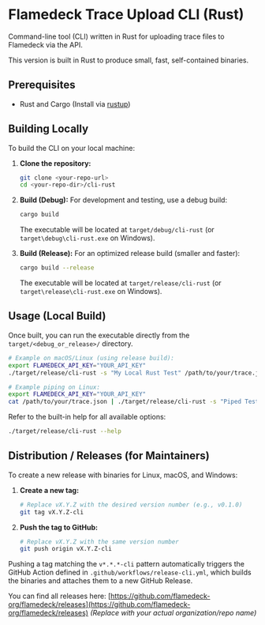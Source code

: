 # Flamedeck Trace Upload CLI (Rust)

Command-line tool (CLI) written in Rust for uploading trace files to Flamedeck via the API.

This version is built in Rust to produce small, fast, self-contained binaries.

## Prerequisites

- Rust and Cargo (Install via [rustup](https://www.rust-lang.org/tools/install))

## Building Locally

To build the CLI on your local machine:

1.  **Clone the repository:**
    ```bash
    git clone <your-repo-url>
    cd <your-repo-dir>/cli-rust
    ```
2.  **Build (Debug):** For development and testing, use a debug build:
    ```bash
    cargo build
    ```
    The executable will be located at `target/debug/cli-rust` (or `target\debug\cli-rust.exe` on Windows).

3.  **Build (Release):** For an optimized release build (smaller and faster):
    ```bash
    cargo build --release
    ```
    The executable will be located at `target/release/cli-rust` (or `target\release\cli-rust.exe` on Windows).

## Usage (Local Build)

Once built, you can run the executable directly from the `target/<debug_or_release>/` directory.

```bash
# Example on macOS/Linux (using release build):
export FLAMEDECK_API_KEY="YOUR_API_KEY"
./target/release/cli-rust -s "My Local Rust Test" /path/to/your/trace.json

# Example piping on Linux:
export FLAMEDECK_API_KEY="YOUR_API_KEY"
cat /path/to/your/trace.json | ./target/release/cli-rust -s "Piped Test" -n "trace.json"
```

Refer to the built-in help for all available options:

```bash
./target/release/cli-rust --help
```

## Distribution / Releases (for Maintainers)

To create a new release with binaries for Linux, macOS, and Windows:

1.  **Create a new tag:**
    ```bash
    # Replace vX.Y.Z with the desired version number (e.g., v0.1.0)
    git tag vX.Y.Z-cli
    ```

2.  **Push the tag to GitHub:**
    ```bash
    # Replace vX.Y.Z with the same version number
    git push origin vX.Y.Z-cli
    ```

Pushing a tag matching the `v*.*.*-cli` pattern automatically triggers the GitHub Action defined in `.github/workflows/release-cli.yml`, which builds the binaries and attaches them to a new GitHub Release.

You can find all releases here: [https://github.com/flamedeck-org/flamedeck/releases](https://github.com/flamedeck-org/flamedeck/releases) *(Replace with your actual organization/repo name)* 